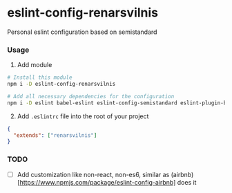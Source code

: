 # eslint-config-renarsvilnis
Personal eslint configuration based on semistandard

### Usage
1. Add module
```bash
# Install this module
npm i -D eslint-config-renarsvilnis

# Add all necessary dependencies for the configuration
npm i -D eslint babel-eslint eslint-config-semistandard eslint-plugin-babel eslint-plugin-react
```

2. Add `.eslintrc` file into the root of your project
```json
{
  "extends": ["renarsvilnis"]
}
```

### TODO
- [ ] Add customization like non-react, non-es6, similar as (airbnb)[https://www.npmjs.com/package/eslint-config-airbnb] does it
